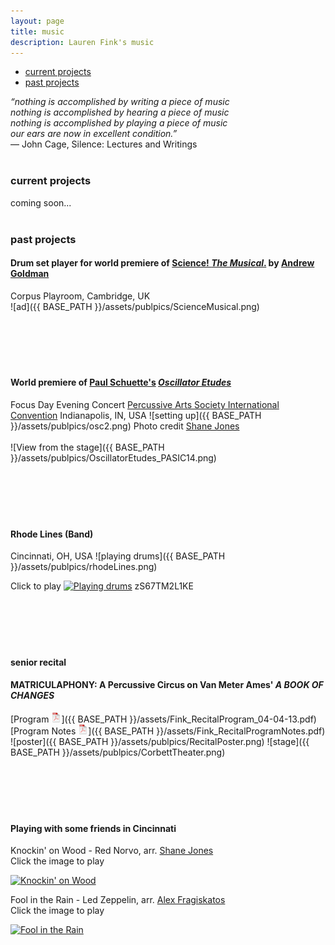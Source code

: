 ```yaml
---
layout: page
title: music
description: Lauren Fink's music
---
```


<div class="navbar">
    <div class="navbar-inner">
        <ul class="nav">
            <li><a href="#current">current projects</a></li>
            <li><a href="#past">past projects</a></li>
        </ul>
    </div>
</div>


*“nothing is accomplished by writing a piece of music  
nothing is accomplished by hearing a piece of music  
nothing is accomplished by playing a piece of music  
our ears are now in excellent condition.”*  
― John Cage, Silence: Lectures and Writings
<br><br>

### <a name="current"></a>current projects
coming soon...
<br><br>

### <a name="past"></a>past projects 


#### Drum set player for world premiere of [Science! *The Musical*.](http://www.mus.cam.ac.uk/news/feature-pieces/science-the-musical) by [Andrew Goldman](http://heymancenter.org/people/andrew-goldman/)  
Corpus Playroom, Cambridge, UK  
![ad]({{ BASE_PATH }}/assets/publpics/ScienceMusical.png)
<br><br>
<br><br>
<br><br>
 
#### World premiere of [Paul Schuette's](http://www.paulschuette.com/) [*Oscillator Etudes*](ttp://www.paulschuette.com/music/)
Focus Day Evening Concert
[Percussive Arts Society International Convention](http://www.pas.org/)
Indianapolis, IN, USA
![setting up]({{ BASE_PATH }}/assets/publpics/osc2.png)
Photo credit [Shane Jones](http://www.shanejonespercussion.com/)
<br><br>
![View from the stage]({{ BASE_PATH }}/assets/publpics/OscillatorEtudes_PASIC14.png)
<br><br>
<br><br>
<br><br>

#### Rhode Lines (Band)
Cincinnati, OH, USA
![playing drums]({{ BASE_PATH }}/assets/publpics/rhodeLines.png)  

Click to play
[![Playing drums](https://img.youtube.com/vi/zS67TM2L1KE/0.jpg)](https://www.youtube.com/watch?v=zS67TM2L1KE)
zS67TM2L1KE
<br><br>
<br><br>
<br><br>

#### senior recital
#### MATRICULAPHONY: A Percussive Circus on Van Meter Ames' *A BOOK OF CHANGES*  
[Program ![Program as pdf](icons16/pdf-icon.png)]({{ BASE_PATH }}/assets/Fink_RecitalProgram_04-04-13.pdf)   
[Program Notes ![Notes as pdf](icons16/pdf-icon.png)]({{ BASE_PATH }}/assets/Fink_RecitalProgramNotes.pdf) 
![poster]({{ BASE_PATH }}/assets/publpics/RecitalPoster.png)
![stage]({{ BASE_PATH }}/assets/publpics/CorbettTheater.png)
<br><br>
<br><br>
<br><br>

#### Playing with some friends in Cincinnati

Knockin' on Wood - Red Norvo, arr. [Shane Jones](http://www.shanejonespercussion.com/)  
Click the image to play

[![Knockin' on Wood](https://img.youtube.com/vi/axHd9fq6yY4/0.jpg)](https://www.youtube.com/watch?v=axHd9fq6yY4)



Fool in the Rain - Led Zeppelin, arr. [Alex Fragiskatos](https://fragiskatospercussion.com/)  
Click the image to play  

[![Fool in the Rain](https://img.youtube.com/vi/Ga-iHxlNgqU/0.jpg)](https://www.youtube.com/watch?v=Ga-iHxlNgqU)

